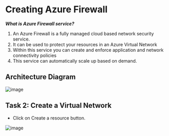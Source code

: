 # Creating Azure Firewall

***What is Azure Firewall service?***

1. An Azure Firewall is a fully managed cloud based network security service.
2. It can be used to protect your resources in an Azure Virtual Network
3. Within this service you can create and enforce application and network connectivity policies
4. This service can automatically scale up based on demand.

## Architecture Diagram

![image](https://github.com/Tcarters/Cloud-Security-Journey/assets/71230412/56cdcf58-07e7-4c42-b140-f5daaef014d9)


## Task 2: Create a Virtual Network

- Click on Create a resource button.

![image](https://github.com/Tcarters/Cloud-Security-Journey/assets/71230412/e5ee8061-6018-4072-8129-3f4bdf97dfe4)



## 

